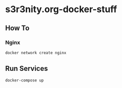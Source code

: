 # s3r3nity.org-docker-stuff

## How To

### Nginx

```PowerShell
docker network create nginx
```

## Run Services

```PowerShell
docker-compose up
```